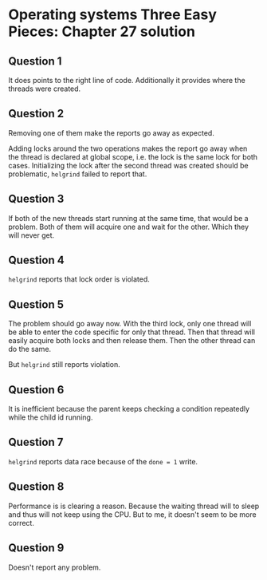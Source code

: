 # Operating systems Three Easy Pieces: Chapter 27 solution

## Question 1

It does points to the right line of code. Additionally it provides where the threads were created.

## Question 2

Removing one of them make the reports go away as expected.

Adding locks around the two operations makes the report go away when the thread is declared at global scope, i.e. the lock is the same lock for both cases. Initializing the lock after the second thread was created should be problematic, `helgrind` failed to report that.

## Question 3

If both of the new threads start running at the same time, that would be a problem. Both of them will acquire one and wait for the other. Which they will never get.

## Question 4

`helgrind` reports that lock order is violated.

## Question 5

The problem should go away now. With the third lock, only one thread will be able to enter the code specific for only that thread. Then that thread will easily acquire both locks and then release them. Then the other thread can do the same.

But `helgrind` still reports violation.

## Question 6

It is inefficient because the parent keeps checking a condition repeatedly while the child id running.

## Question 7

`helgrind` reports data race because of the `done = 1` write.

## Question 8

Performance is is clearing a reason. Because the waiting thread will to sleep and thus will not keep using the CPU. But to me, it doesn't seem to be more correct. 

## Question 9

Doesn't report any problem.

